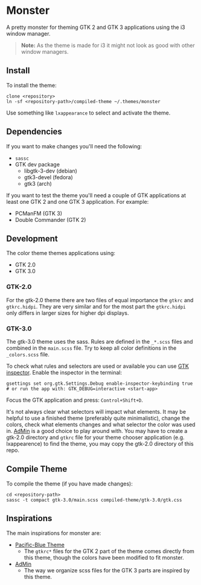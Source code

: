 # Monster

A pretty monster for theming GTK 2 and GTK 3 applications using the i3 window manager.

> **Note:** As the theme is made for i3 it might not look as good with other window managers.

## Install

To install the theme:

```
clone <repository>
ln -sf <repository-path>/compiled-theme ~/.themes/monster
```

Use something like `lxappearance` to select and activate the theme.

## Dependencies

If you want to make changes you'll need the following:

- `sassc`
- GTK dev package
  - libgtk-3-dev (debian)
  - gtk3-devel (fedora)
  - gtk3 (arch)

If you want to test the theme you'll need a couple of GTK applications at least one GTK 2 and one GTK 3 application. For example:

- PCManFM (GTK 3)
- Double Commander (GTK 2)

## Development

The color theme themes applications using:

- GTK 2.0
- GTK 3.0

### GTK-2.0

For the gtk-2.0 theme there are two files of equal importance the `gtkrc` and `gtkrc.hidpi`. They are very similar and for the most part the `gtkrc.hidpi` only differs in larger sizes for higher dpi displays.

### GTK-3.0

The gtk-3.0 theme uses the sass. Rules are defined in the `_*.scss` files and combined in the `main.scss` file. Try to keep all color definitions in the `_colors.scss` file.

To check what rules and selectors are used or available you can use [GTK inspector](https://wiki.gnome.org/Projects/GTK/Inspector). Enable the inspector in the terminal:

```
gsettings set org.gtk.Settings.Debug enable-inspector-keybinding true
# or run the app with: GTK_DEBUG=interactive <start-app>
```

Focus the GTK application and press: `Control+Shift+D`.

It's not always clear what selectors will impact what elements. It may be helpful to use a finished theme (preferably quite minimalistic), change the colors, check what elements changes and what selector the color was used in. [AdMin](https://github.com/nrhodes91/AdMin) is a good choice to play around with. You may have to create a gtk-2.0 directory and `gtkrc` file for your theme chooser application (e.g. lxappearence) to find the theme, you may copy the gtk-2.0 directory of this repo.

## Compile Theme

To compile the theme (if you have made changes):

```
cd <repository-path>
sassc -t compact gtk-3.0/main.scss compiled-theme/gtk-3.0/gtk.css
```

## Inspirations

The main inspirations for monster are:

- [Pacific-Blue Theme](https://www.gnome-look.org/p/1295782/)
  - The `gtkrc*` files for the GTK 2 part of the theme comes directly from this theme, though the colors have been modified to fit monster.
- [AdMin](https://github.com/nrhodes91/AdMin)
  - The way we organize scss files for the GTK 3 parts are inspired by this theme.
